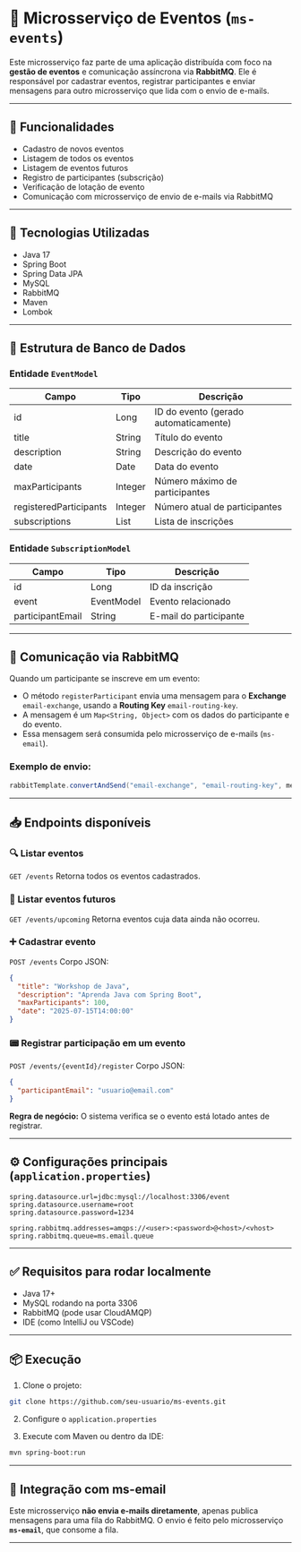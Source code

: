 # 📅 Microsserviço de Eventos (`ms-events`)

Este microsserviço faz parte de uma aplicação distribuída com foco na **gestão de eventos** e comunicação assíncrona via **RabbitMQ**. Ele é responsável por cadastrar eventos, registrar participantes e enviar mensagens para outro microsserviço que lida com o envio de e-mails.

---

## 🚀 Funcionalidades

* Cadastro de novos eventos
* Listagem de todos os eventos
* Listagem de eventos futuros
* Registro de participantes (subscrição)
* Verificação de lotação de evento
* Comunicação com microsserviço de envio de e-mails via RabbitMQ

---

## 💠 Tecnologias Utilizadas

* Java 17
* Spring Boot
* Spring Data JPA
* MySQL
* RabbitMQ
* Maven
* Lombok

---

## 📃 Estrutura de Banco de Dados

### Entidade `EventModel`

| Campo                  | Tipo                    | Descrição                             |
| ---------------------- | ----------------------- | ------------------------------------- |
| id                     | Long                    | ID do evento (gerado automaticamente) |
| title                  | String                  | Título do evento                      |
| description            | String                  | Descrição do evento                   |
| date                   | Date                    | Data do evento                        |
| maxParticipants        | Integer                 | Número máximo de participantes        |
| registeredParticipants | Integer                 | Número atual de participantes         |
| subscriptions          | List<SubscriptionModel> | Lista de inscrições                   |

### Entidade `SubscriptionModel`

| Campo            | Tipo       | Descrição              |
| ---------------- | ---------- | ---------------------- |
| id               | Long       | ID da inscrição        |
| event            | EventModel | Evento relacionado     |
| participantEmail | String     | E-mail do participante |

---

## 🔁 Comunicação via RabbitMQ

Quando um participante se inscreve em um evento:

* O método `registerParticipant` envia uma mensagem para o **Exchange** `email-exchange`, usando a **Routing Key** `email-routing-key`.
* A mensagem é um `Map<String, Object>` com os dados do participante e do evento.
* Essa mensagem será consumida pelo microsserviço de e-mails (`ms-email`).

### Exemplo de envio:

```java
rabbitTemplate.convertAndSend("email-exchange", "email-routing-key", messageMap);
```

---

## 📥 Endpoints disponíveis

### 🔍 Listar eventos

`GET /events`
Retorna todos os eventos cadastrados.

### 📆 Listar eventos futuros

`GET /events/upcoming`
Retorna eventos cuja data ainda não ocorreu.

### ➕ Cadastrar evento

`POST /events`
Corpo JSON:

```json
{
  "title": "Workshop de Java",
  "description": "Aprenda Java com Spring Boot",
  "maxParticipants": 100,
  "date": "2025-07-15T14:00:00"
}
```

### 📟 Registrar participação em um evento

`POST /events/{eventId}/register`
Corpo JSON:

```json
{
  "participantEmail": "usuario@email.com"
}
```

**Regra de negócio:** O sistema verifica se o evento está lotado antes de registrar.

---

## ⚙️ Configurações principais (`application.properties`)

```properties
spring.datasource.url=jdbc:mysql://localhost:3306/event
spring.datasource.username=root
spring.datasource.password=1234

spring.rabbitmq.addresses=amqps://<user>:<password>@<host>/<vhost>
spring.rabbitmq.queue=ms.email.queue
```

---

## ✅ Requisitos para rodar localmente

* Java 17+
* MySQL rodando na porta 3306
* RabbitMQ (pode usar CloudAMQP)
* IDE (como IntelliJ ou VSCode)

---

## 📦 Execução

1. Clone o projeto:

```bash
git clone https://github.com/seu-usuario/ms-events.git
```

2. Configure o `application.properties`

3. Execute com Maven ou dentro da IDE:

```bash
mvn spring-boot:run
```

---

## 📧 Integração com ms-email

Este microsserviço **não envia e-mails diretamente**, apenas publica mensagens para uma fila do RabbitMQ. O envio é feito pelo microsserviço **`ms-email`**, que consome a fila.

---